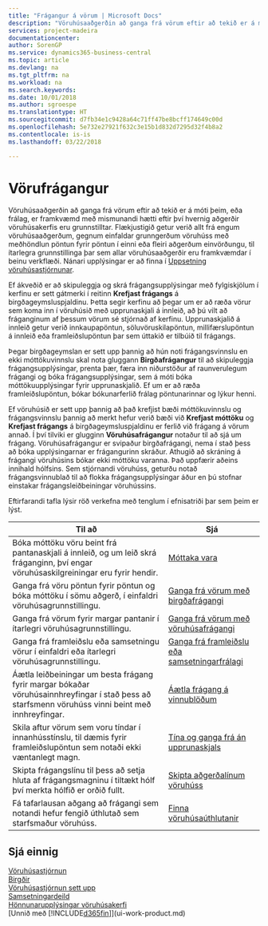 ```yaml
---
title: "Frágangur á vörum | Microsoft Docs"
description: "Vöruhúsaaðgerðin að ganga frá vörum eftir að tekið er á móti þeim, eða frálag, er framkvæmd með mismunandi hætti eftir því hvernig aðgerðir vöruhúsakerfis eru grunnstilltar."
services: project-madeira
documentationcenter: 
author: SorenGP
ms.service: dynamics365-business-central
ms.topic: article
ms.devlang: na
ms.tgt_pltfrm: na
ms.workload: na
ms.search.keywords: 
ms.date: 10/01/2018
ms.author: sgroespe
ms.translationtype: HT
ms.sourcegitcommit: d7fb34e1c9428a64c71ff47be8bcff174649c00d
ms.openlocfilehash: 5e732e27921f632c3e15b1d832d7295d32f4b8a2
ms.contentlocale: is-is
ms.lasthandoff: 03/22/2018

---
```

# <a name="putting-items-away"></a>Vörufrágangur
Vöruhúsaaðgerðin að ganga frá vörum eftir að tekið er á móti þeim, eða frálag, er framkvæmd með mismunandi hætti eftir því hvernig aðgerðir vöruhúsakerfis eru grunnstilltar. Flækjustigið getur verið allt frá engum vöruhúsaaðgerðum, gegnum einfaldar grunngerðum vöruhúss með meðhöndlun pöntun fyrir pöntun í einni eða fleiri aðgerðum einvörðungu, til ítarlegra grunnstillinga þar sem allar vöruhúsaaðgerðir eru framkvæmdar í beinu verkflæði. Nánari upplýsingar er að finna í [Uppsetning vöruhúsastjórnunar](warehouse-setup-warehouse.md).

Ef ákveðið er að skipuleggja og skrá frágangsupplýsingar með fylgiskjölum í kerfinu er sett gátmerki í reitinn **Krefjast frágangs** á birgðageymsluspjaldinu. Þetta segir kerfinu að þegar um er að ræða vörur sem koma inn í vöruhúsið með upprunaskjali á innleið, að þú vilt að fráganginum af þessum vörum sé stjórnað af kerfinu. Upprunaskjalið á innleið getur verið innkaupapöntun, söluvöruskilapöntun, millifærslupöntun á innleið eða framleiðslupöntun þar sem úttakið er tilbúið til frágangs.  

Þegar birgðageymslan er sett upp þannig að hún noti frágangsvinnslu en ekki móttökuvinnslu skal nota gluggann **Birgðafrágangur** til að skipuleggja frágangsupplýsingar, prenta þær, færa inn niðurstöður af raunverulegum frágangi og bóka frágangsupplýsingar, sem á móti bóka móttökuupplýsingar fyrir upprunaskjalið. Ef um er að ræða framleiðslupöntun, bókar bókunarferlið frálag pöntunarinnar og lýkur henni.

Ef vöruhúsið er sett upp þannig að það krefjist bæði móttökuvinnslu og frágangsvinnslu þannig að merkt hefur verið bæði við **Krefjast móttöku** og **Krefjast frágangs** á birgðageymsluspjaldinu er ferlið við frágang á vörum annað. Í því tilviki er glugginn **Vöruhúsafrágangur** notaður til að sjá um frágang. Vöruhúsafrágangur er svipaður birgðafrágangi, nema í stað þess að bóka upplýsingarnar er frágangurinn skráður. Athugið að skráning á frágangi vöruhúsins bókar ekki móttöku varanna. Það uppfærir aðeins innihald hólfsins. Sem stjórnandi vöruhúss, geturðu notað frágangsvinnublað til að flokka frágangsupplýsingar áður en þú stofnar einstakar frágangsleiðbeiningar vöruhússins.

Eftirfarandi tafla lýsir röð verkefna með tenglum í efnisatriði þar sem þeim er lýst.   

|**Til að**|**Sjá**|  
|------------|-------------|  
|Bóka móttöku vöru beint frá pantanaskjali á innleið, og um leið skrá fráganginn, því engar vöruhúsaskilgreiningar eru fyrir hendir.|[Móttaka vara](warehouse-how-receive-items.md)|  
|Ganga frá vöru pöntun fyrir pöntun og bóka móttöku í sömu aðgerð, í einfaldri vöruhúsagrunnstillingu.|[Ganga frá vörum með birgðafrágangi](warehouse-how-to-put-items-away-with-inventory-put-aways.md)|  
|Ganga frá vörum fyrir margar pantanir í ítarlegri vöruhúsagrunnstillingu.|[Ganga frá vörum með vöruhúsafrágangi](warehouse-how-to-put-items-away-with-warehouse-put-aways.md)|  
|Ganga frá framleiðslu eða samsetningu vörur í einfaldri eða ítarlegri vöruhúsagrunnstillingu.|[Ganga frá framleiðslu eða samsetningarfrálagi](warehouse-how-to-put-away-production-output.md)|
|Áætla leiðbeiningar um besta frágang fyrir margar bókaðar vöruhúsainnhreyfingar í stað þess að starfsmenn vöruhúss vinni beint með innhreyfingar.|[Áætla frágang á vinnublöðum](warehouse-how-to-plan-put-aways-in-worksheets.md)|  
|Skila aftur vörum sem voru tíndar í innanhússtínslu, til dæmis fyrir framleiðslupöntun sem notaði ekki væntanlegt magn.|[Tína og ganga frá án upprunaskjals](warehouse-how-to-create-put-aways-from-internal-put-aways.md)|
|Skipta frágangslínu til þess að setja hluta af frágangsmagninu í tiltækt hólf því merkta hólfið er orðið fullt.|[Skipta aðgerðalínum vöruhúss](warehouse-how-to-split-warehouse-activity-lines.md)|
|Fá tafarlausan aðgang að frágangi sem notandi hefur fengið úthlutað sem starfsmaður vöruhúss.|[Finna vöruhúsaúthlutanir](warehouse-how-to-find-your-warehouse-assignments.md)|    

## <a name="see-also"></a>Sjá einnig  
[Vöruhúsastjórnun](warehouse-manage-warehouse.md)  
[Birgðir](inventory-manage-inventory.md)  
[Vöruhúsastjórnun sett upp](warehouse-setup-warehouse.md)     
[Samsetningardeild](assembly-assemble-items.md)    
[Hönnunarupplýsingar vöruhúsakerfi](design-details-warehouse-management.md)  
[Unnið með [!INCLUDE[d365fin](includes/d365fin_md.md)]](ui-work-product.md)  

